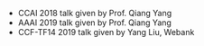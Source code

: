 - CCAI 2018 talk given by Prof. Qiang Yang  
- AAAI 2019 talk given by Prof. Qiang Yang  
- CCF-TF14 2019 talk given by Yang Liu, Webank
